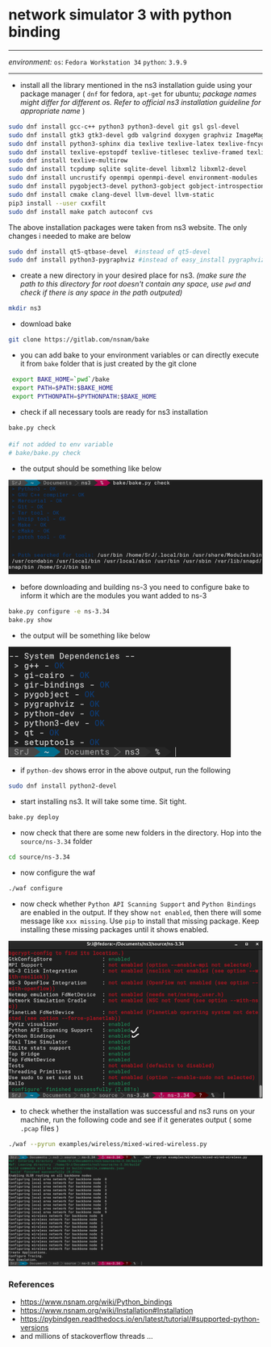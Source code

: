 # network simulator 3 with python binding
---
*environment:*
`os`: `Fedora Workstation 34` 
`python`: `3.9.9`

---

- install all the library mentioned in the ns3 installation guide using your package manager ( `dnf` for fedora, `apt-get` for ubuntu; *package names might differ for different os. Refer to official ns3 installation guideline for appropriate name* )
````bash
sudo dnf install gcc-c++ python3 python3-devel git gsl gsl-devel
sudo dnf install gtk3 gtk3-devel gdb valgrind doxygen graphviz ImageMagick
sudo dnf install python3-sphinx dia texlive texlive-latex texlive-fncychap texlive-capt-of texlive-tabulary texlive-eqparbox
sudo dnf install texlive-epstopdf texlive-titlesec texlive-framed texlive-dvipng texlive-threeparttable texlive-wrapfig
sudo dnf install texlive-multirow
sudo dnf install tcpdump sqlite sqlite-devel libxml2 libxml2-devel
sudo dnf install uncrustify openmpi openmpi-devel environment-modules
sudo dnf install pygobject3-devel python3-gobject gobject-introspection-devel goocanvas2-devel graphviz-devel graphviz ipython
sudo dnf install cmake clang-devel llvm-devel llvm-static
pip3 install --user cxxfilt
sudo dnf install make patch autoconf cvs
````
The above installation packages were taken from ns3 website. The only changes i needed to make are below

````bash
sudo dnf install qt5-qtbase-devel  #instead of qt5-devel
sudo dnf install python3-pygraphviz #instead of easy_install pygraphviz
````

- create a new directory in your desired place for ns3. *(make sure the path to this directory for root doesn't contain any space, use `pwd` and check if there is any space in the path outputed)*
````bash
mkdir ns3
````
- download bake
````bash
git clone https://gitlab.com/nsnam/bake
````
- you can add bake to your environment variables or can directly execute it from `bake` folder that is just created by the git clone
````bash
 export BAKE_HOME=`pwd`/bake 
 export PATH=$PATH:$BAKE_HOME
 export PYTHONPATH=$PYTHONPATH:$BAKE_HOME
````
- check if all necessary tools are ready for ns3 installation
````bash
bake.py check  

#if not added to env variable
# bake/bake.py check
````
- the output should be something like below

![](images/1.png)

- before downloading and building ns-3 you need to configure bake to inform it which are the modules you want added to ns-3
````bash
bake.py configure -e ns-3.34
bake.py show
````
- the output will be something like below

![](images/2.png)

- if `python-dev` shows error in the above output, run the following
````bash
sudo dnf install python2-devel
````
- start installing ns3. It will take some time. Sit tight.
````bash
bake.py deploy
````
- now check that there are some new folders in the directory. Hop into the `source/ns-3.34` folder
````bash
cd source/ns-3.34
````
- now configure the waf
````bash
./waf configure
````
- now check whether `Python API Scanning Support` and `Python Bindings` are enabled in the output. If they show `not enabled`, then there will some message like `xxx missing`. Use `pip` to install that missing package. Keep installing these missing packages until it shows enabled.

![](images/3.png)

- to check whether the installation was successful and ns3 runs on your machine, run the following code and see if it generates output ( some `.pcap` files )
````bash
./waf --pyrun examples/wireless/mixed-wired-wireless.py
````
![](images/4.png)

### References
- https://www.nsnam.org/wiki/Python_bindings
- https://www.nsnam.org/wiki/Installation#Installation
- https://pybindgen.readthedocs.io/en/latest/tutorial/#supported-python-versions
- and millions of stackoverflow threads ...



